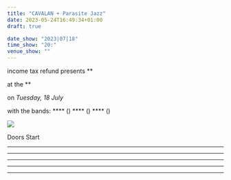 ```yaml
---
title: "CAVALAN + Parasite Jazz"
date: 2023-05-24T16:49:34+01:00
draft: true

date_show: "2023|07|18"
time_show: "20:"
venue_show: ""
---
```


income tax refund presents
**

at the 
**

on
*Tuesday, 18 July*

with the bands:
**** ()
**** ()
**** ()

![](../../posters/2023-07-18.jpg)

Doors 
Start 

----

**** 

[]()

****
[]()
[]()

****
[]()
[]()

****
[]()
[]()
